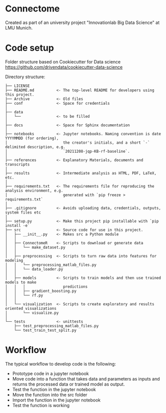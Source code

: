 # Connectome

Created as part of an university project "Innovationlab Big Data Science" at LMU Munich.


# Code setup
Folder structure based on Cookiecutter for Data science https://github.com/drivendata/cookiecutter-data-science

Directory structure:

```
├── LICENSE
├── README.md          <- The top-level README for developers using this project.
├── Archive            <- Old files
├── conf               <- Space for credentials
│
├── data
│   └──                <- to be filled
│
├── docs               <- Space for Sphinx documentation
│
├── notebooks          <- Jupyter notebooks. Naming convention is date YYYYMMDD (for ordering),
│                         the creator's initials, and a short `-` delimited description, e.g.
│                         `20211208-jqp-KB-rf-baseline`.
│
├── references         <- Explanatory Materials, documents and transcripts
│
├── results            <- Intermediate analysis as HTML, PDF, LaTeX, etc.
│
├── requirements.txt   <- The requirements file for reproducing the analysis environment, e.g.
│                         generated with `pip freeze > requirements.txt`
│
├── .gitignore         <- Avoids uploading data, credentials, outputs, system files etc
│
├── setup.py           <- Make this project pip installable with `pip install -e`
├── src                <- Source code for use in this project.
│   ├── __init__.py    <- Makes src a Python module
│   │
│   ├── ConnectomeR    <- Scripts to download or generate data
│   │   └── make_dataset.py
│   │
│   ├── preprocessing  <- Scripts to turn raw data into features for modeling
│   │   └── preprocessing_matlab_files.py
│   │   └── data_loader.py
│   │
│   ├── models         <- Scripts to train models and then use trained models to make
│   │   │                 predictions
│   │   ├── gradient_boosting.py
│   │   └── rf.py
│   │
│   └── visualization  <- Scripts to create exploratory and results oriented visualizations
│       └── visualize.py
│
└── tests              <- unittests
    ├── test_preprocessing_matlab_files.py
    └── test_train_test_split.py  
```


# Workflow

The typical workflow to develop code is the following:

- Prototype code in a jupyter notebook
- Move code into a function that takes data and parameters as inputs and returns the processed data or trained model as output.
- Test the function in the jupyter notebook
- Move the function into the src folder
- Import the function in the jupyter notebook 
- Test the function is working
